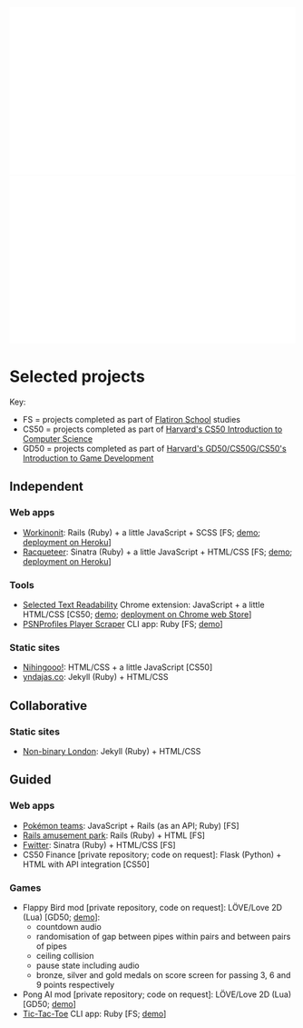 ![](https://github.com/yndajas/github-stats/blob/master/generated/overview.svg)
![](https://github.com/yndajas/github-stats/blob/master/generated/languages.svg)

# Selected projects

Key: 
- FS = projects completed as part of [Flatiron School](https://flatironschool.com/career-courses/coding-bootcamp/online) studies
- CS50 = projects completed as part of [Harvard's CS50 Introduction to Computer Science](https://cs50.harvard.edu/x/2020)
- GD50 = projects completed as part of [Harvard's GD50/CS50G/CS50's Introduction to Game Development](https://cs50.harvard.edu/games/2018)

## Independent

### Web apps
- [Workinonit](https://github.com/yndajas/Workinonit): Rails (Ruby) + a little JavaScript + SCSS \[FS; [demo](https://www.youtube.com/watch?v=PYwX1QGj6os); [deployment on Heroku](http://workinonit.yndajas.co)\]
- [Racqueteer](https://github.com/yndajas/Racqueteer): Sinatra (Ruby) + a little JavaScript + HTML/CSS \[FS; [demo](https://www.youtube.com/watch?v=nK35Tuxfkso); [deployment on Heroku](http://racqueteer.yndajas.co)\]

### Tools
- [Selected Text Readability](https://github.com/yndajas/selected-text-readability) Chrome extension: JavaScript + a little HTML/CSS \[CS50; [demo](https://www.youtube.com/watch?v=_AP_qb5wuMA); [deployment on Chrome web Store](https://chrome.google.com/webstore/detail/selected-text-readability/gmmgeofdbimelpnapecnbdckopibaecl)\]
- [PSNProfiles Player Scraper](https://github.com/yndajas/PSNProfiles-player-scraper) CLI app: Ruby \[FS; [demo](https://www.youtube.com/watch?v=l1yA_LfLz-c)\]

### Static sites
- [Nihingooo!](https://github.com/yndajas/Nihongooo): HTML/CSS + a little JavaScript \[CS50\]
- [yndajas.co](https://github.com/yndajas/yndajas.co): Jekyll (Ruby) + HTML/CSS

## Collaborative

### Static sites
- [Non-binary London](https://github.com/nonbinarylondon/Non-binary-London-website): Jekyll (Ruby) + HTML/CSS

## Guided

### Web apps

- [Pokémon teams](https://github.com/yndajas/js-rails-as-api-pokemon-teams-project-online-web-sp-000): JavaScript + Rails (as an API; Ruby) \[FS\]
- [Rails amusement park](https://github.com/yndajas/rails-amusement-park-online-web-sp-000): Rails (Ruby) + HTML \[FS\]
- [Fwitter](https://github.com/yndajas/sinatra-fwitter-group-project-online-web-sp-000): Sinatra (Ruby) + HTML/CSS \[FS\]
- CS50 Finance [private repository; code on request]: Flask (Python) + HTML with API integration \[CS50\]

### Games
- Flappy Bird mod \[private repository, code on request\]: LÖVE/Love 2D (Lua) \[GD50; [demo](https://www.youtube.com/watch?v=sxE1qx6wy1c)\]:
    - countdown audio
    - randomisation of gap between pipes within pairs and between pairs of pipes
    - ceiling collision
    - pause state including audio
    - bronze, silver and gold medals on score screen for passing 3, 6 and 9 points respectively
- Pong AI mod \[private repository; code on request\]: LÖVE/Love 2D (Lua) \[GD50; [demo](https://www.youtube.com/watch?v=Cjdwoz1tBIQ)\]
- [Tic-Tac-Toe](https://github.com/yndajas/ttt-with-ai-project-online-web-sp-000) CLI app: Ruby \[FS; [demo](https://www.youtube.com/watch?v=_M3nB_ZpLBE)\]
